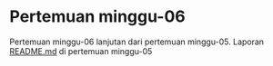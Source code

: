 # Pertemuan minggu-06

Pertemuan minggu-06 lanjutan dari pertemuan minggu-05. 
Laporan [README.md](https://github.com/arifplankton/tcclanjut/tree/master/minggu-05) di pertemuan minggu-05

